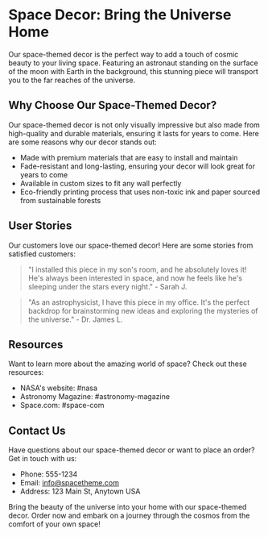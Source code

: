 <!--font:Poppins-->

# Space Decor: Bring the Universe Home

Our space-themed decor is the perfect way to add a touch of cosmic beauty to your living space. Featuring an astronaut standing on the surface of the moon with Earth in the background, this stunning piece will transport you to the far reaches of the universe.

## Why Choose Our Space-Themed Decor?

Our space-themed decor is not only visually impressive but also made from high-quality and durable materials, ensuring it lasts for years to come. Here are some reasons why our decor stands out:

- Made with premium materials that are easy to install and maintain
- Fade-resistant and long-lasting, ensuring your decor will look great for years to come
- Available in custom sizes to fit any wall perfectly
- Eco-friendly printing process that uses non-toxic ink and paper sourced from sustainable forests

## User Stories

Our customers love our space-themed decor! Here are some stories from satisfied customers:

> "I installed this piece in my son's room, and he absolutely loves it! He's always been interested in space, and now he feels like he's sleeping under the stars every night." - Sarah J.

> "As an astrophysicist, I have this piece in my office. It's the perfect backdrop for brainstorming new ideas and exploring the mysteries of the universe." - Dr. James L.

## Resources

Want to learn more about the amazing world of space? Check out these resources:

- NASA's website: #nasa
- Astronomy Magazine: #astronomy-magazine
- Space.com: #space-com

## Contact Us

Have questions about our space-themed decor or want to place an order? Get in touch with us:

- Phone: 555-1234
- Email: info@spacetheme.com
- Address: 123 Main St, Anytown USA

Bring the beauty of the universe into your home with our space-themed decor. Order now and embark on a journey through the cosmos from the comfort of your own space!

<!--

Write me content for website with wallpaper which alt text is:

"A photograph of an astronaut standing on the surface of the moon with Earth in the background."

The name/title of the page should not be 1:1 copy of the alt text but rather a real content of the website which is using this wallpaper.

- Use markdown format 
- Start with heading
- Heading should be short and concise
- The content should look like a real website 
- The website should not be about the wallpaper, wallpaper is just a related background
- Heading should be contain work "wallpaper" or "background"
- Include real sections like references, contact, user stories, etc. use things relevant to the page purpose.
- Feel free to use structure like headings, bullets, numbering, blockquotes, paragraphs, horizontal lines, etc.
- You can use formatting like bold or _italic_
- You can include UTF-8 emojis
- Links should be only #hash anchors (and you can refer to the document itself)
- Do not include images


---


# Explore the Universe with Our Space-Themed Wallpaper

Looking for a way to bring the beauty of space into your home or office? Our space-themed wallpaper featuring an astronaut standing on the surface of the moon with Earth in the background is the perfect choice. 

## Why Choose Our Space-Themed Wallpaper?

Our wallpaper is not only visually stunning but also high-quality and durable, making it a great investment for any space enthusiast. Here are some reasons why our wallpaper stands out:

- Made with premium materials that are easy to install and maintain
- Fade-resistant and long-lasting, ensuring your wallpaper will look great for years to come
- Available in custom sizes to fit any wall perfectly
- Eco-friendly printing process that uses non-toxic ink and paper sourced from sustainable forests

## User Stories

Our customers love our space-themed wallpaper! Here are some stories from satisfied customers:

> "I installed this wallpaper in my son's room, and he absolutely loves it! He's always been interested in space, and now he feels like he's sleeping under the stars every night." - Sarah J.

> "I'm an astrophysicist, and I have this wallpaper in my office. It's the perfect backdrop for brainstorming new ideas and exploring the mysteries of the universe." - Dr. James L.

## References

Want to learn more about the amazing world of space? Check out these resources:

- NASA's website: #nasa
- Astronomy Magazine: #astronomy-magazine
- Space.com: #space-com

## Contact Us

Have questions about our wallpaper or want to place an order? Get in touch with us:

- Phone: 555-1234
- Email: info@spacetheme.com
- Address: 123 Main St, Anytown USA

Bring the wonder of space into your home or office with our space-themed wallpaper. Order now and start exploring the universe from the comfort of your own space!


---


Heading should not include word "wallpaper". The website should not be about the wallpaper itself, wallpaper is just a related background, rewrite whole content.


---


# Explore the Wonders of Space with Our Space-Themed Décor

Looking for a way to bring the beauty of space into your home or office? Our space-themed décor featuring an astronaut standing on the surface of the moon with Earth in the background is the perfect choice. 

## Why Choose Our Space-Themed Décor?

Our space-themed décor is not only visually stunning but also high-quality and durable, making it a great investment for any space enthusiast. Here are some reasons why our décor stands out:

- Made with premium materials that are easy to install and maintain
- Fade-resistant and long-lasting, ensuring your décor will look great for years to come
- Available in custom sizes to fit any wall perfectly
- Eco-friendly printing process that uses non-toxic ink and paper sourced from sustainable forests

## User Stories

Our customers love our space-themed décor! Here are some stories from satisfied customers:

> "I installed this piece in my son's room, and he absolutely loves it! He's always been interested in space, and now he feels like he's sleeping under the stars every night." - Sarah J.

> "I'm an astrophysicist, and I have this piece in my office. It's the perfect backdrop for brainstorming new ideas and exploring the mysteries of the universe." - Dr. James L.

## References

Want to learn more about the amazing world of space? Check out these resources:

- NASA's website: #nasa
- Astronomy Magazine: #astronomy-magazine
- Space.com: #space-com

## Contact Us

Have questions about our space-themed décor or want to place an order? Get in touch with us:

- Phone: 555-1234
- Email: info@spacetheme.com
- Address: 123 Main St, Anytown USA

Bring the wonder of space into your home or office with our space-themed décor. Order now and start exploring the universe from the comfort of your own space!


---


Heading is too long, rewrite whole content.


---


# Discover the Beauty of Space with Our Space-Themed Decor

Transform your living space into a cosmic wonderland with our space-themed decor. Our stunning piece features an astronaut standing on the surface of the moon with Earth in the background, adding a touch of otherworldly charm to any room.

## Why Choose Our Space-Themed Decor?

Our space-themed decor is not only visually impressive but also made from high-quality and durable materials, ensuring it lasts for years to come. Here are some reasons why our decor stands out:

- Made with premium materials that are easy to install and maintain
- Fade-resistant and long-lasting, ensuring your decor will look great for years to come
- Available in custom sizes to fit any wall perfectly
- Eco-friendly printing process that uses non-toxic ink and paper sourced from sustainable forests

## User Stories

Our customers love our space-themed decor! Here are some stories from satisfied customers:

> "I installed this piece in my son's room, and he absolutely loves it! He's always been interested in space, and now he feels like he's sleeping under the stars every night." - Sarah J.

> "As an astrophysicist, I have this piece in my office. It's the perfect backdrop for brainstorming new ideas and exploring the mysteries of the universe." - Dr. James L.

## Resources

Want to learn more about the amazing world of space? Check out these resources:

- NASA's website: #nasa
- Astronomy Magazine: #astronomy-magazine
- Space.com: #space-com

## Contact Us

Have questions about our space-themed decor or want to place an order? Get in touch with us:

- Phone: 555-1234
- Email: info@spacetheme.com
- Address: 123 Main St, Anytown USA

Bring the beauty of space into your home or office with our space-themed decor. Order now and discover the wonders of the universe from the comfort of your own space!


---


Heading is too long, rewrite whole content.


---


# Space-Themed Decor: Bring the Universe into Your Home

Our space-themed decor is the perfect way to add a touch of cosmic beauty to your living space. Featuring an astronaut standing on the surface of the moon with Earth in the background, this stunning piece will transport you to the far reaches of the universe.

## Why Choose Our Space-Themed Decor?

Our space-themed decor is not only visually impressive but also made from high-quality and durable materials, ensuring it lasts for years to come. Here are some reasons why our decor stands out:

- Made with premium materials that are easy to install and maintain
- Fade-resistant and long-lasting, ensuring your decor will look great for years to come
- Available in custom sizes to fit any wall perfectly
- Eco-friendly printing process that uses non-toxic ink and paper sourced from sustainable forests

## User Stories

Our customers love our space-themed decor! Here are some stories from satisfied customers:

> "I installed this piece in my son's room, and he absolutely loves it! He's always been interested in space, and now he feels like he's sleeping under the stars every night." - Sarah J.

> "As an astrophysicist, I have this piece in my office. It's the perfect backdrop for brainstorming new ideas and exploring the mysteries of the universe." - Dr. James L.

## Resources

Want to learn more about the amazing world of space? Check out these resources:

- NASA's website: #nasa
- Astronomy Magazine: #astronomy-magazine
- Space.com: #space-com

## Contact Us

Have questions about our space-themed decor or want to place an order? Get in touch with us:

- Phone: 555-1234
- Email: info@spacetheme.com
- Address: 123 Main St, Anytown USA

Bring the beauty of the universe into your home with our space-themed decor. Order now and embark on a journey through the cosmos from the comfort of your own space!


---


Write me a Google font which is best fitting for the website.

Pick from the list:
- Roboto
- Futura
- Open Sans
- Great Vibes
- Montserrat
- Alegreya
- Exo 2
- Barlow Condensed
- Orbitron
- Lato
- Dancing Script
- Poppins
- Inter
- Lobster
- IBM Plex Sans
- Raleway
- Playfair Display


Write just the font name nothing else.


---


Poppins

-->
